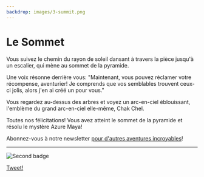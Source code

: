 ```yaml
---
backdrop: images/3-summit.png
---
```


# Le Sommet

Vous suivez le chemin du rayon de soleil dansant à travers la pièce jusqu'à un escalier, qui mène au sommet de la pyramide.

Une voix résonne derrière vous: "Maintenant, vous pouvez réclamer votre récompense, aventurier! Je comprends que vos semblables trouvent ceux-ci jolis, alors j'en ai créé un pour vous."

Vous regardez au-dessus des arbres et voyez un arc-en-ciel éblouissant, l'emblème du grand arc-en-ciel elle-même, Chak Chel.

Toutes nos félicitations! Vous avez atteint le sommet de la pyramide et résolu le mystère Azure Maya!

Abonnez-vous à notre newsletter <a href = "https://azure.microsoft.com/resources/join-the-azure-developer-community?WT.mc_id=mayamystery-newsletter-jelooper" target = "_blank">pour d'autres aventures incroyables</a>!

<hr class="m-5"/>

![Second badge](/images/badge3.png)

[Tweet!](https://twitter.com/intent/tweet?url=https%3A%2F%2Faka.ms/AzureMayaMystery&hashtags=AzureMayaMystery&text=I%20reached%20the%20summit%20of%20the%20Azure%20Maya%20Mystery%20pyramid!%20%20Discover%20the%20adventure!)
